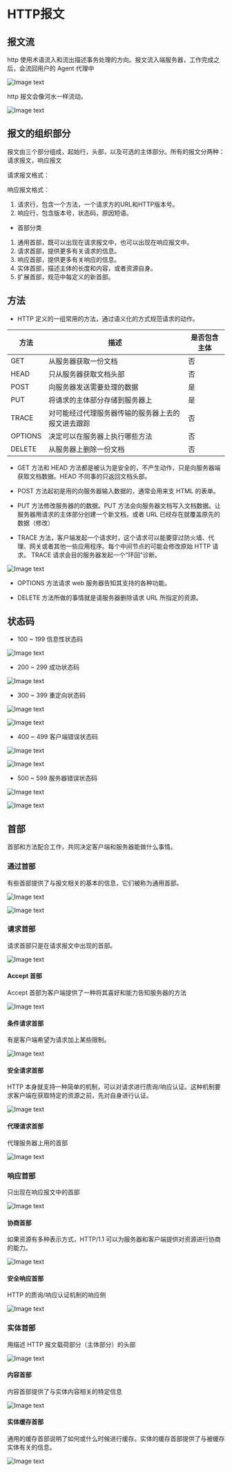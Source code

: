 # HTTP报文

## 报文流

http 使用术语流入和流出描述事务处理的方向。报文流入端服务器，工作完成之后，会流回用户的 Agent 代理中

![Image text](/images/1646706971(1).png)

http 报文会像河水一样流动。

![Image text](/images/1646707131(1).png)

## 报文的组织部分

报文由三个部分组成，起始行，头部，以及可选的主体部分。所有的报文分两种：请求报文，响应报文

请求报文格式：

<method> <request-URL> <version>
<headers>

<entity-body>

响应报文格式：

<version> <status> <reason-phrase>
<headers>

<entity-body>

1. 请求行，包含一个方法，一个请求方的URL和HTTP版本号。
2. 响应行，包含版本号，状态码，原因短语。

* 首部分类
1. 通用首部，既可以出现在请求报文中，也可以出现在响应报文中。
2. 请求首部，提供更多有关请求的信息。
3. 响应首部，提供更多有关响应的信息。
4. 实体首部，描述主体的长度和内容，或者资源自身。
5. 扩展首部，规范中每定义的新首部。

## 方法

* HTTP 定义的一组常用的方法，通过语义化的方式规范请求的动作。

|  方法   | 描述  | 是否包含主体 |
|  ----  | ----  | ----  |
| GET  | 从服务器获取一份文档 | 否 |
| HEAD | 只从服务器获取文档头部 | 否 |
| POST | 向服务器发送需要处理的数据 | 是 |
| PUT | 将请求的主体部分存储到服务器上 | 是 |
| TRACE | 对可能经过代理服务器传输的服务器上去的报文进去跟踪 | 否 |
| OPTIONS | 决定可以在服务器上执行哪些方法 | 否 |
| DELETE | 从服务器上删除一份文档 | 否 |

* GET 方法和 HEAD 方法都是被认为是安全的，不产生动作，只是向服务器端获取文档数据。HEAD 不同事的只返回文档头部。

* POST 方法起初是用的向服务器输入数据的，通常会用来支 HTML 的表单。

* PUT 方法修改服务器的的数据。PUT 方法会向服务器文档写入文档数据。让服务器用请求的主体部分创建一个新文档，或者 URL 已经存在就覆盖原先的数据（修改）

* TRACE 方法，客户端发起一个请求时，这个请求可以能要穿过防火墙、代理、网关或者其他一些应用程序。每个中间节点的可能会修改原始 HTTP 请求。 TRACE 请求会目的服务器发起一个“环回”诊断。

![Image text](/images/1646708726(1).png)

* OPTIONS 方法请求 web 服务器告知其支持的各种功能。

* DELETE 方法所做的事情就是请服务器删除请求 URL 所指定的资源。

## 状态码

* 100 ~ 199 信息性状态码

![Image text](/images/1646709036(1).png)

* 200 ~ 299 成功状态码

![Image text](/images/1646709192(1).png)

* 300 ~ 399 重定向状态码

![Image text](/images/1646709312(1).png)

![Image text](/images/1646709333(1).png)

* 400 ~ 499 客户端错误状态码

![Image text](/images/1646709441(1).png)

![Image text](/images/1646709460(1).png)

* 500 ~ 599 服务器错误状态码

![Image text](/images/1646709607(1).png)

![Image text](/images/1646709627(1).png)

## 首部
首部和方法配合工作，共同决定客户端和服务器能做什么事情。

### 通过首部

有些首部提供了与报文相关的基本的信息，它们被称为通用首部。

![Image text](/images/1646709931(1).png)

![Image text](/images/1646709946(1).png)

### 请求首部

请求首部只是在请求报文中出现的首部。

![Image text](/images/1646710094(1).png)

#### Accept 首部

Accept 首部为客户端提供了一种将其喜好和能力告知服务器的方法

![Image text](/images/1646710227(1).png)

#### 条件请求首部

有是客户端希望为请求加上某些限制。

![Image text](/images/1646710332(1).png)

#### 安全请求首部
HTTP 本身就支持一种简单的机制，可以对请求进行质询/响应认证。这种机制要求客户端在获取特定的资源之前，先对自身进行认证。

![Image text](/images/1646710348(1).png)

#### 代理请求首部

代理服务器上用的首部

![Image text](/images/1646710622(1).png)

### 响应首部

只出现在响应报文中的首部

![Image text](/images/1646710902(1).png)

#### 协商首部

如果资源有多种表示方式，HTTP/1.1 可以为服务器和客户端提供对资源进行协商的能力。

![Image text](/images/1646711120(1).png)

#### 安全响应首部

HTTP 的质询/响应认证机制的响应侧

![Image text](/images/1646711253(1).png)

### 实体首部

用描述 HTTP 报文载荷部分（主体部分）的头部

![Image text](/images/1646711373(1).png)

#### 内容首部

内容首部提供了与实体内容相关的特定信息

![Image text](/images/1646721322(1).png)

#### 实体缓存首部

通用的缓存首部说明了如何或什么时候进行缓存。实体的缓存首部提供了与被缓存实体有关的信息。

![Image text](/images/1646721450(1).png)